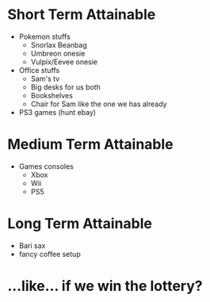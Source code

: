 # Short Term Attainable
- Pokemon stuffs
	- Snorlax Beanbag
	- Umbreon onesie
	- Vulpix/Eevee onesie
- Office stuffs
	- Sam's tv
	- Big desks for us both
	- Bookshelves
	- Chair for Sam like the one we has already
- PS3 games (hunt ebay)

# Medium Term Attainable
- Games consoles
	- Xbox
	- Wii
	- PS5

# Long Term Attainable
- Bari sax
- fancy coffee setup

# ...like... if we win the lottery?
